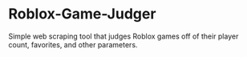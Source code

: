 # Roblox-Game-Judger
Simple web scraping tool that judges Roblox games off of their player count, favorites, and other parameters.
